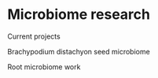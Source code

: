 # Microbiome research

Current projects

Brachypodium distachyon seed microbiome

Root microbiome work